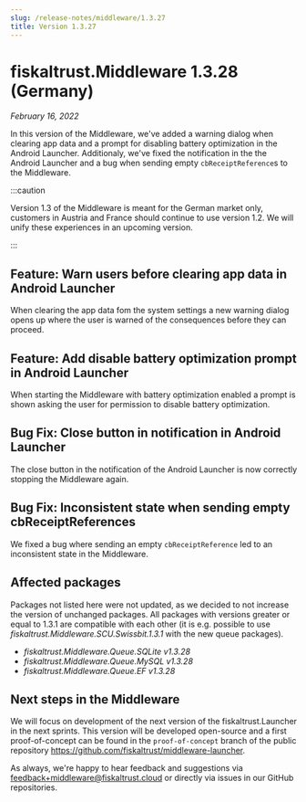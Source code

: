 ```yaml
---
slug: /release-notes/middleware/1.3.27
title: Version 1.3.27
---
```


# fiskaltrust.Middleware 1.3.28 (Germany)
_February 16, 2022_

In this version of the Middleware, we've added a warning dialog when clearing app data and a prompt for disabling battery optimization in the Android Launcher. Additionaly, we've fixed the notification in the the Android Launcher and a bug when sending empty `cbReceiptReference`s to the Middleware.

:::caution

Version 1.3 of the Middleware is meant for the German market only, customers in Austria and France should continue to use version 1.2. We will unify these experiences in an upcoming version.

:::

## Feature: Warn users before clearing app data in Android Launcher

When clearing the app data fom the system settings a new warning dialog opens up where the user is warned of the consequences before they can proceed.

## Feature: Add disable battery optimization prompt in Android Launcher

When starting the Middleware with battery optimization enabled a prompt is shown asking the user for permission to disable battery optimization.

## Bug Fix: Close button in notification in Android Launcher

The close button in the notification of the Android Launcher is now correctly stopping the Middleware again.

## Bug Fix: Inconsistent state when sending empty cbReceiptReferences

We fixed a bug where sending an empty `cbReceiptReference` led to an inconsistent state in the Middleware.

## Affected packages
Packages not listed here were not updated, as we decided to not increase the version of unchanged packages. All packages with versions greater or equal to 1.3.1 are compatible with each other (it is e.g. possible to use _fiskaltrust.Middleware.SCU.Swissbit.1.3.1_ with the new queue packages).

- _fiskaltrust.Middleware.Queue.SQLite v1.3.28_
- _fiskaltrust.Middleware.Queue.MySQL v1.3.28_
- _fiskaltrust.Middleware.Queue.EF v1.3.28_

## Next steps in the Middleware
We will focus on development of the next version of the fiskaltrust.Launcher in the next sprints.
This version will be developed open-source and a first proof-of-concept can be found in the `proof-of-concept` branch of the public repository https://github.com/fiskaltrust/middleware-launcher.

As always, we're happy to hear feedback and suggestions via [feedback+middleware@fiskaltrust.cloud](mailto:feedback+middleware@fiskaltrust.cloud) or directly via issues in our GitHub repositories.

